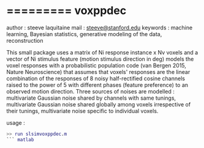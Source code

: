 
=========
voxppdec
=========

author : steeve laquitaine
mail : steeve@stanford.edu
keywords : machine learning, Bayesian statistics, generative modeling of the data, reconstruction

This small package uses a matrix of Ni response instance x Nv voxels and a vector of Ni stimulus feature (motion stimulus direction in deg) 
models the voxel responses with a probabilistic population code (van Bergen 2015, Nature Neuroscience) that assumes that voxels' responses are the linear combination of the responses 
of 8 noisy half-rectified cosine channels raised to the power of 5 with different phases (feature preference) to an observed motion direction.
Three sources of noises are modelled : multivariate Gaussian noise shared by channels with same tunings, multivariate Gaussian noise shared 
globally among voxels irrespective of their tunings, multivariate noise specific to individual voxels.

usage : 

```matlab
>> run slsimvoxppdec.m
``` matlab

